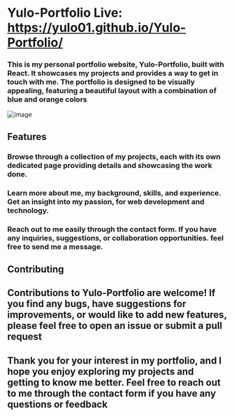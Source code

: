 # Yulo-Portfolio  Live: https://yulo01.github.io/Yulo-Portfolio/

<h3>This is my personal portfolio website, Yulo-Portfolio, built with React. It showcases my projects and provides a way to get in touch with me. The portfolio is designed to be visually appealing, featuring a beautiful layout with a combination of blue and orange colors</h3>

![image](https://github.com/yulo01/Yulo-Portfolio/assets/93291077/31d065aa-289e-4059-aab0-3c9414f6da98)


## Features

<h3>  Browse through a collection of my projects, each with its own dedicated page providing details and showcasing the work done.</h3>

<h3> Learn more about me, my background, skills, and experience. Get an insight into my passion, for web development and technology.</h3>

<h3>  Reach out to me easily through the contact form. If you have any inquiries, suggestions, or collaboration opportunities. feel free to send me a message.</h3>



## Contributing

<h2>Contributions to Yulo-Portfolio are welcome! If you find any bugs, have suggestions for improvements, or would like to add new features, please feel free to open an issue or submit a pull request</h2>



<h2>Thank you for your interest in my portfolio, and I hope you enjoy exploring my projects and getting to know me better. Feel free to reach out to me through the contact form if you have any questions or feedback<h2>
